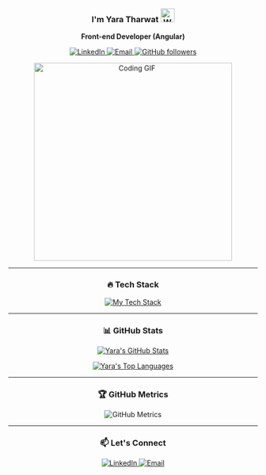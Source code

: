 <h3 align="center">
   I'm Yara Tharwat <img src="https://media.giphy.com/media/hvRJCLFzcasrR4ia7z/giphy.gif" width="28px" alt="Waving hand"/>
</h3>
<p align="center">
  <b>Front-end Developer (Angular)</b>
</p>

<p align="center">
  <a href="https://www.linkedin.com/in/yara-tharwat/" target="_blank">
    <img src="https://img.shields.io/badge/LinkedIn-0077B5?style=for-the-badge&logo=linkedin&logoColor=white" alt="LinkedIn"/>
  </a>
  <a href="mailto:yara2563th@gmail.com">
    <img src="https://img.shields.io/badge/Gmail-yara2563th@gmail.com-D14836?style=for-the-badge&logo=gmail&logoColor=white" alt="Email"/>
  </a>
  <a href="https://github.com/YaraTharw0t?tab=followers">
    <img src="https://img.shields.io/github/followers/YaraTharw0t?style=for-the-badge&logo=github&label=Followers&logoColor=white" alt="GitHub followers"/>
  </a>
</p>

<p align="center">
  <img src="https://media.giphy.com/media/v1.Y2lkPTc5MGI3NjExd2RwbGVhNmh0NG5kYzJvYjhpaHl0NXVjZ296ZmN1eXl4d2xnbG83eCZlcD12MV9pbnRlcm5hbF9naWZfYnlfaWQmY3Q9Zw/qgQUggAC3Pfv687qPC/giphy.gif" alt="Coding GIF" width="400">
</p>

<hr>

<h3 align="center">🔥 Tech Stack</h3>
<p align="center">
  <a href="https://skillicons.dev">
    <img src="https://skillicons.dev/icons?i=angular,typescript,javascript,html,css,scss,bootstrap,tailwind,figma,git" alt="My Tech Stack" />
  </a>
</p>

<hr>

<h3 align="center">📊 GitHub Stats</h3>

<p align="center">
  <a href="https://github.com/anuraghazra/github-readme-stats">
    <img src="https://github-readme-stats.vercel.app/api?username=YaraTharw0t&show_icons=true&theme=dark&hide_border=true&include_all_commits=true&count_private=true&bg_color=0D1117" alt="Yara's GitHub Stats" />
  </a>
</p>

<p align="center">
  <a href="https://github.com/anuraghazra/github-readme-stats">
    <img src="https://github-readme-stats.vercel.app/api/top-langs/?username=YaraTharw0t&layout=compact&theme=dark&hide_border=true&bg_color=0D1117" alt="Yara's Top Languages" />
  </a>
</p>

<hr>

<h3 align="center">🏆 GitHub Metrics</h3>

<p align="center">
  <img src="https://metrics.lecoq.io/YaraTharw0t?template=classic&base.header=true&base.activity=true&base.community=true&base.repositories=true&base.metadata=true&lines=true&followup=true&repositories=true&repositories.limit=4&config.timezone=Africa/Cairo" alt="GitHub Metrics" />
</p>

<hr>

<h3 align="center">📫 Let's Connect</h3>
<p align="center">
  <a href="https://www.linkedin.com/in/yara-tharwat/" target="_blank">
    <img src="https://img.shields.io/badge/LinkedIn-0077B5?style=for-the-badge&logo=linkedin&logoColor=white" alt="LinkedIn"/>
  </a>
  <a href="mailto:yara2563th@gmail.com">
    <img src="https://img.shields.io/badge/Gmail-D14836?style=for-the-badge&logo=gmail&logoColor=white" alt="Email"/>
  </a>
</p>
